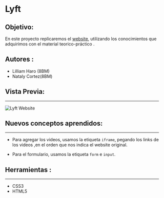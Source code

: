 # Lyft

## Objetivo:
En este proyecto replicaremos el [website](https://www.lyft.com/), utilizando los conocimientos que adquirimos con el material teorico-práctico .

## Autores :

* Lilliam Haro (8BM)
* Nataly Cortez(8BM)


## Vista Previa:
---------------

![Lyft Website](docs/fullpage.png)


## Nuevos conceptos aprendidos:
-----------
  - Para agregar los videos, usamos la etiqueta `iframe`,
  pegando los links de los videos ,en el orden que nos indica el website original.

  - Para el formulario, usamos la etiqueta `form` e `input`.

## Herramientas :
-----

* CSS3
* HTML5
